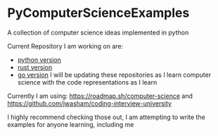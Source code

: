 # PyComputerScienceExamples
A collection of computer science ideas implemented in python


Current Repository I am working on are:
- [python version](https://github.com/NativeCognitive/PyComputerScienceExamples)
- [rust version](https://github.com/NativeCognitive/RustComputerScienceExamples)
- [go version](https://github.com/NativeCognitive/GoComputerScienceExamples)
I will be updating these repositories as I learn computer science with the code representations as I learn

Currently I am using:
https://roadmap.sh/computer-science
and
https://github.com/jwasham/coding-interview-university

I highly recommend checking those out, I am attempting to write the examples for anyone learning, including me
